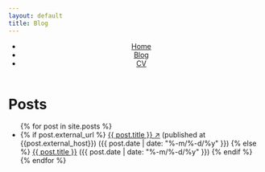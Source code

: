 ```yaml
---
layout: default
title: Blog
---
```

<header>
    <nav>
        <ul>
            <li><a href="/">Home</a></li>
            <li><a href="/blog.html" class="active">Blog</a></li>
            <li><a href="/assets/seyone_CV.pdf">CV</a></li>
        </ul>
    </nav>
</header>

<h1> Posts </h1>

<ul class="posts">
    {% for post in site.posts %}
        <li>
        {% if post.external_url %}
            <a href="{{ post.external_url }}">{{ post.title }} ↗</a> (published at {{post.external_host}}) <span id="post-date">({{ post.date | date: "%-m/%-d/%y" }})</span>
        {% else %}
            <a href="{{ post.url }}">{{ post.title }}</a> <span id="post-date">({{ post.date | date: "%-m/%-d/%y" }})</span>
        {% endif %}    
        </li>
    {% endfor %}
</ul>